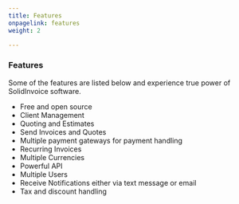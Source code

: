 ```yaml
---
title: Features
onpagelink: features
weight: 2

---
```


### Features

Some of the features are listed below and experience true power of SolidInvoice software.

- Free and open source
- Client Management
- Quoting and Estimates
- Send Invoices and Quotes
- Multiple payment gateways for payment handling
- Recurring Invoices
- Multiple Currencies
- Powerful API
- Multiple Users
- Receive Notifications either via text message or email
- Tax and discount handling
 